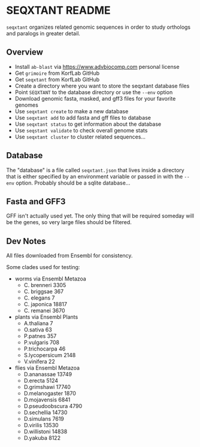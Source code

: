 SEQXTANT README
===============

`seqxtant` organizes related genomic sequences in order to study orthologs and
paralogs in greater detail.

## Overview ##

+ Install `ab-blast` via https://www.advbiocomp.com personal license
+ Get `grimoire` from KorfLab GitHub
+ Get `seqxtant` from KorfLab GitHub
+ Create a directory where you want to store the seqxtant database files
+ Point `SEQXTANT` to the database directory or use the `--env` option
+ Download genomic fasta, masked, and gff3 files for your favorite genomes
+ Use `seqxtant create` to make a new database
+ Use `seqxtant add` to add fasta and gff files to database
+ Use `seqxtant status` to get information about the database
+ Use `seqstant validate` to check overall genome stats
+ Use `seqxtant cluster` to cluster related sequences...

## Database ##

The "database" is a file called `seqxtant.json` that lives inside a directory
that is either specified by an environment variable or passed in with the
`--env` option. Probably should be a sqlite database...

## Fasta and GFF3 ##

GFF isn't actually used yet. The only thing that will be required someday will
be the genes, so very large files should be filtered.

## Dev Notes ##

All files downloaded from Ensembl for consistency.

Some clades used for testing:

+ worms via Ensembl Metazoa
	+ C. brenneri 3305
	+ C. briggsae 367
	+ C. elegans 7
	+ C. japonica 18817
	+ C. remanei 3670
+ plants via Ensembl Plants
	+ A.thaliana 7
	+ O.sativa 63
	+ P.patnes 357
	+ P.vulgaris 708
	+ P.trichocarpa 46
	+ S.lycopersicum 2148
	+ V.vinifera 22
+ flies via Ensembl Metazoa
	+ D.ananassae 13749
	+ D.erecta 5124
	+ D.grimshawi 17740
	+ D.melanogaster 1870
	+ D.mojavensis 6841
	+ D.pseudoobscura 4790
	+ D.sechellia 14730
	+ D.simulans 7619
	+ D.virilis 13530
	+ D.willistoni 14838
	+ D.yakuba 8122


